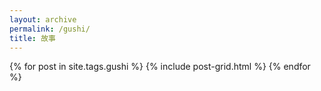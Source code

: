 ```yaml
---
layout: archive
permalink: /gushi/
title: 故事
---
```



<div class="tiles">
  {% for post in site.tags.gushi %}
 	{% include post-grid.html %}
  {% endfor %}
</div>
